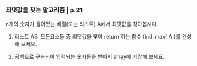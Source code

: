 ### 최댓값을 찾는 알고리즘 | p.21
n개의 숫자가 들어있는 배열(또는 리스트) A에서 최댓값을 찾아봅시다.

1. 리스트 A의 모든요소들 중 최댓값을 찾아 return 하는 함수 find_max( A )를 완성해 보세요.

2. 공백으로 구분되어 입력되는 숫자들을 받아서 array에 저장해 보세요.

